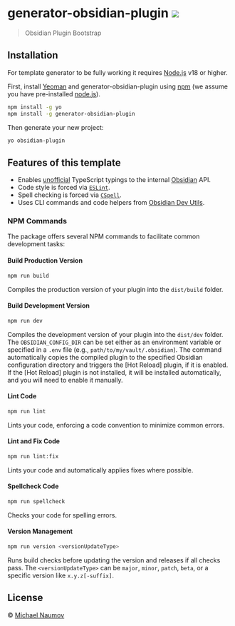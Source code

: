 # generator-obsidian-plugin [![](https://badge.fury.io/js/generator-obsidian-plugin.svg)](https://npmjs.org/package/generator-obsidian-plugin)

> Obsidian Plugin Bootstrap

## Installation

For template generator to be fully working it requires [Node.js](https://nodejs.org/) v18 or higher.

First, install [Yeoman](http://yeoman.io) and generator-obsidian-plugin using [npm](https://www.npmjs.com/) (we assume you have pre-installed [node.js](https://nodejs.org/)).

```bash
npm install -g yo
npm install -g generator-obsidian-plugin
```

Then generate your new project:

```bash
yo obsidian-plugin
```

## Features of this template

- Enables [unofficial](https://github.com/Fevol/obsidian-typings/) TypeScript typings to the internal [Obsidian](https://obsidian.md/) API.
- Code style is forced via [`ESLint`](https://eslint.org/).
- Spell checking is forced via [`CSpell`](https://cspell.org/).
- Uses CLI commands and code helpers from [Obsidian Dev Utils](https://github.com/mnaoumov/obsidian-dev-utils).

### NPM Commands

The package offers several NPM commands to facilitate common development tasks:

#### Build Production Version

```bash
npm run build
```

Compiles the production version of your plugin into the `dist/build` folder.

#### Build Development Version

```bash
npm run dev
```

Compiles the development version of your plugin into the `dist/dev` folder. The `OBSIDIAN_CONFIG_DIR` can be set either as an environment variable or specified in a `.env` file (e.g., `path/to/my/vault/.obsidian`). The command automatically copies the compiled plugin to the specified Obsidian configuration directory and triggers the [Hot Reload] plugin, if it is enabled. If the [Hot Reload] plugin is not installed, it will be installed automatically, and you will need to enable it manually.

#### Lint Code

```bash
npm run lint
```

Lints your code, enforcing a code convention to minimize common errors.

#### Lint and Fix Code

```bash
npm run lint:fix
```

Lints your code and automatically applies fixes where possible.

#### Spellcheck Code

```bash
npm run spellcheck
```

Checks your code for spelling errors.

#### Version Management

```bash
npm run version <versionUpdateType>
```

Runs build checks before updating the version and releases if all checks pass. The `<versionUpdateType>` can be `major`, `minor`, `patch`, `beta`, or a specific version like `x.y.z[-suffix]`.

## License

© [Michael Naumov](https://github.com/mnaoumov/)

